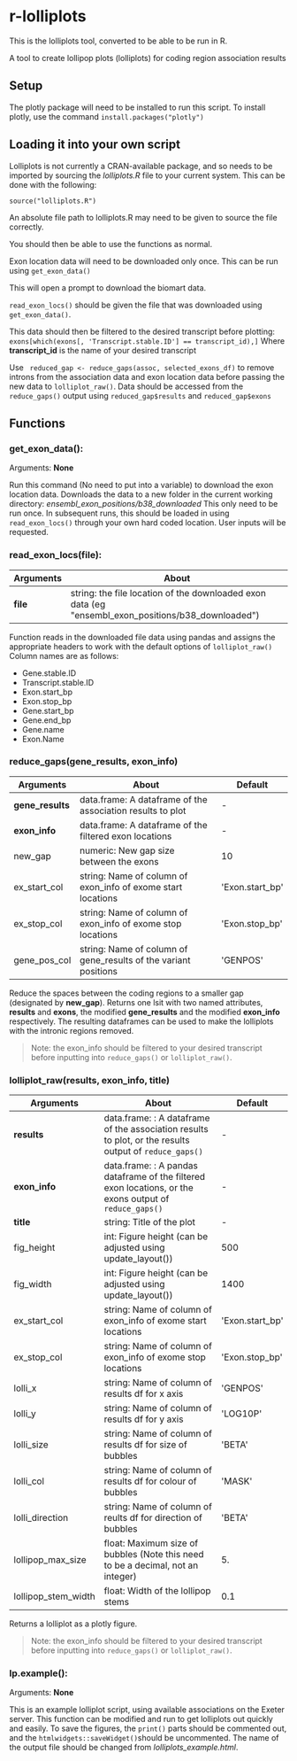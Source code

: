# r-lolliplots
This is the lolliplots tool, converted to be able to be run in R.

A tool to create lollipop plots (lolliplots) for coding region association results

## Setup
The plotly package will need to be installed to run this script.
To install plotly, use the command ```install.packages("plotly")```

## Loading it into your own script
Lolliplots is not currently a CRAN-available package, and so needs to be imported by sourcing the *lolliplots.R* file to your current system. This can be done with the following:
```
source("lolliplots.R")
```

An absolute file path to lolliplots.R may need to be given to source the file correctly.

You should then be able to use the functions as normal.

Exon location data will need to be downloaded only once. This can be run using ```get_exon_data()```

This will open a prompt to download the biomart data.

```read_exon_locs()``` should be given the file that was downloaded using ```get_exon_data()```.

This data should then be filtered to the desired transcript before plotting:
``` exons[which(exons[, 'Transcript.stable.ID'] == transcript_id),] ```
Where **transcript_id** is the name of your desired transcript

Use ``` reduced_gap <- reduce_gaps(assoc, selected_exons_df)``` to remove introns from the association data and exon location data before passing the new data to ``` lolliplot_raw() ```.
Data should be accessed from the ```reduce_gaps()``` output using ```reduced_gap$results``` and ```reduced_gap$exons```

## Functions

### get_exon_data():
Arguments: **None**

Run this command (No need to put into a variable) to download the exon location data.
Downloads the data to a new folder in the current working directory: *ensembl_exon_positions/b38_downloaded*
This only need to be run once. In subsequent runs, this should be loaded in using ```read_exon_locs()``` through your own hard coded location.
User inputs will be requested.

### read_exon_locs(file):
|Arguments| About|
|---|---|
|**file** | string: the file location of the downloaded exon data (eg "ensembl_exon_positions/b38_downloaded") |

Function reads in the downloaded file data using pandas and assigns the appropriate headers to work with the default options of ``` lolliplot_raw() ```
Column names are as follows:
- Gene.stable.ID
- Transcript.stable.ID
- Exon.start_bp
- Exon.stop_bp
- Gene.start_bp
- Gene.end_bp
- Gene.name
- Exon.Name


### reduce_gaps(gene_results, exon_info)
|Arguments|About|Default|
|---|---|---|
|**gene_results** | data.frame: A dataframe of the association results to plot| - |
|**exon_info** | data.frame: A dataframe of the filtered exon locations| - |
|new_gap| numeric: New gap size between the exons | 10|
|ex_start_col | string: Name of column of exon_info of exome start locations | 'Exon.start_bp'|
|ex_stop_col | string: Name of column of exon_info of exome stop locations | 'Exon.stop_bp'|
|gene_pos_col | string: Name of column of gene_results of the variant positions | 'GENPOS'|

Reduce the spaces between the coding regions to a smaller gap (designated by **new_gap**). Returns one lsit with two named attributes, **results** and **exons**, the modified **gene_results** and the modified **exon_info** respectively.
The resulting dataframes can be used to make the lolliplots with the intronic regions removed.

> Note: the exon_info should be filtered to your desired transcript before inputting into ```reduce_gaps()``` or ```lolliplot_raw()```.

### lolliplot_raw(results, exon_info, title)
|Arguments|About|Default|
|---|---|---|
|**results**| data.frame: : A dataframe of the association results to plot, or the results output of ```reduce_gaps()```| - |
|**exon_info**| data.frame: : A pandas dataframe of the filtered exon locations, or the exons output of ```reduce_gaps()```| - |
|**title**| string: Title of the plot| - |
|fig_height| int: Figure height (can be adjusted using update_layout()) | 500|
|fig_width | int: Figure height (can be adjusted using update_layout()) | 1400|
|ex_start_col | string: Name of column of exon_info of exome start locations | 'Exon.start_bp'|
|ex_stop_col | string: Name of column of exon_info of exome stop locations| 'Exon.stop_bp'|
|lolli_x | string: Name of column of results df for x axis | 'GENPOS'|
|lolli_y | string: Name of column of results df for y axis | 'LOG10P'|
|lolli_size | string: Name of column of results df for size of bubbles | 'BETA'|
|lolli_col | string:  Name of column of results df for colour of bubbles | 'MASK'|
|lolli_direction | string: Name of column of reults df for direction of bubbles | 'BETA'|
|lollipop_max_size | float: Maximum size of bubbles (Note this need to be a decimal, not an integer) | 5.|
|lollipop_stem_width | float: Width of the lollipop stems | 0.1|

Returns a lolliplot as a plotly figure.

> Note: the exon_info should be filtered to your desired transcript before inputting into ```reduce_gaps()``` or ```lolliplot_raw()```.


### lp.example():
Arguments: **None**

This is an example lolliplot script, using available associations on the Exeter server. This function can be modified and run to get lolliplots out quickly and easily. To save the figures, the ```print()``` parts should be commented out, and the ```htmlwidgets::saveWidget()```should be uncommented. The name of the output file should be changed from *lolliplots_example.html*.